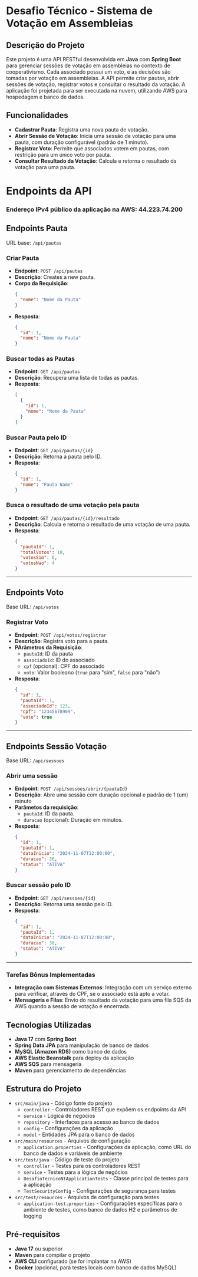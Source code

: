 # Desafio Técnico - Sistema de Votação em Assembleias

## Descrição do Projeto

Este projeto é uma API RESTful desenvolvida em **Java** com **Spring Boot** para gerenciar sessões de votação em assembleias no contexto de cooperativismo. Cada associado possui um voto, e as decisões são tomadas por votação em assembleias. A API permite criar pautas, abrir sessões de votação, registrar votos e consultar o resultado da votação. A aplicação foi projetada para ser executada na nuvem, utilizando AWS para hospedagem e banco de dados.

## Funcionalidades

- **Cadastrar Pauta**: Registra uma nova pauta de votação.
- **Abrir Sessão de Votação**: Inicia uma sessão de votação para uma pauta, com duração configurável (padrão de 1 minuto).
- **Registrar Voto**: Permite que associados votem em pautas, com restrição para um único voto por pauta.
- **Consultar Resultado da Votação**: Calcula e retorna o resultado da votação para uma pauta.

# Endpoints da API

### Endereço IPv4 público da aplicação na AWS: 44.223.74.200

## Endpoints Pauta

URL base: `/api/pautas`

### Criar Pauta

- **Endpoint**: `POST /api/pautas`
- **Descrição**: Creates a new pauta.
- **Corpo da Requisição**:
  ```json
  {
    "nome": "Nome da Pauta"
  }
  ```
- **Resposta**:
  ```json
  {
    "id": 1,
    "nome": "Nome da Pauta"
  }
  ```

### Buscar todas as Pautas

- **Endpoint**: `GET /api/pautas`
- **Descrição**: Recupera uma lista de todas as pautas.
- **Resposta**:
  ```json
  [
    {
      "id": 1,
      "nome": "Nome da Pauta"
    }
  ]
  ```

### Buscar Pauta pelo ID

- **Endpoint**: `GET /api/pautas/{id}`
- **Descrição**: Retorna a pauta pelo ID.
- **Resposta**:
  ```json
  {
    "id": 1,
    "nome": "Pauta Name"
  }
  ```

### Busca o resultado de uma votação pela pauta

- **Endpoint**: `GET /api/pautas/{id}/resultado`
- **Descrição**: Calcula e retorna o resultado de uma votação de uma pauta.
- **Resposta**:
  ```json
  {
    "pautaId": 1,
    "totalVotos": 10,
    "votosSim": 6,
    "votosNao": 4
  }
  ```

---

## Endpoints Voto

Base URL: `/api/votos`

### Registrar Voto

- **Endpoint**: `POST /api/votos/registrar`
- **Descrição**: Registra voto para a pauta.
- **PArâmetros da Requisição**:
  - `pautaId`: ID da pauta
  - `associadoId`: ID do associado
  - `cpf` (opcional): CPF do associado
  - `voto`: Valor booleano (`true` para "sim", `false` para "não")
- **Resposta**:
  ```json
  {
    "id": 1,
    "pautaId": 1,
    "associadoId": 123,
    "cpf": "12345678909",
    "voto": true
  }
  ```

---

## Endpoints Sessão Votação

Base URL: `/api/sessoes`

### Abrir uma sessão

- **Endpoint**: `POST /api/sessoes/abrir/{pautaId}`
- **Descrição**: Abre uma sessão com duração opcional e padrão de 1 (um) minuto
- **Parâmetos da requisição**:
  - `pautaId`: ID da pauta.
  - `duracao` (opcional): Duração em minutos.
- **Resposta**:
  ```json
  {
    "id": 1,
    "pautaId": 1,
    "dataInicio": "2024-11-07T12:00:00",
    "duracao": 30,
    "status": "ATIVA"
  }
  ```

### Buscar sessão pelo ID

- **Endpoint**: `GET /api/sessoes/{id}`
- **Descrição**: Retorna uma sessão pelo ID.
- **Resposta**:
  ```json
  {
    "id": 1,
    "pautaId": 1,
    "dataInicio": "2024-11-07T12:00:00",
    "duracao": 30,
    "status": "ATIVA"
  }
  ```

---


### Tarefas Bônus Implementadas

- **Integração com Sistemas Externos**: Integração com um serviço externo para verificar, através do CPF, se o associado está apto a votar.
- **Mensageria e Filas**: Envio do resultado da votação para uma fila SQS da AWS quando a sessão de votação é encerrada.

## Tecnologias Utilizadas

- **Java 17** com **Spring Boot**
- **Spring Data JPA** para manipulação de banco de dados
- **MySQL (Amazon RDS)** como banco de dados
- **AWS Elastic Beanstalk** para deploy da aplicação
- **AWS SQS** para mensageria
- **Maven** para gerenciamento de dependências


## Estrutura do Projeto

- `src/main/java` - Código fonte do projeto
  - `controller` - Controladores REST que expõem os endpoints da API
  - `service` - Lógica de negócios
  - `repository` - Interfaces para acesso ao banco de dados
  - `config` - Configurações da aplicação
  - `model` - Entidades JPA para o banco de dados
- `src/main/resources` - Arquivos de configuração
  - `application.properties` - Configurações da aplicação, como URL do banco de dados e variáveis de ambiente
- `src/test/java` - Código de teste do projeto
  - `controller` - Testes para os controladores REST
  - `service` - Testes para a lógica de negócios
  - `DesafioTecnicoNtApplicationTests` - Classe principal de testes para a aplicação
  - `TestSecurityConfig` - Configurações de segurança para testes
- `src/test/resources` - Arquivos de configuração para testes
  - `application-test.properties` - Configurações específicas para o ambiente de testes, como banco de dados H2 e parâmetros de logging

## Pré-requisitos

- **Java 17** ou superior
- **Maven** para compilar o projeto
- **AWS CLI** configurado (se for implantar na AWS)
- **Docker** (opcional, para testes locais com banco de dados MySQL)
